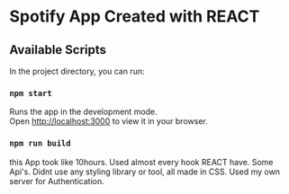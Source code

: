 # Spotify App Created with REACT

## Available Scripts

In the project directory, you can run:

### `npm start`

Runs the app in the development mode.\
Open [http://localhost:3000](http://localhost:3000) to view it in your browser.

### `npm run build`

this App took like 10hours.
Used almost every hook REACT have.
Some Api's.
Didnt use any styling library or tool, all made in CSS.
Used my own server for Authentication.
